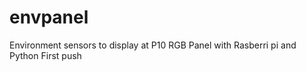 # envpanel
Environment sensors to display at  P10 RGB Panel with Rasberri pi and Python 
First push

